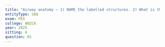 ```yaml
---
title: "Airway anatomy – 1) NAME the labelled structures. 2) What is the innervation of A? 3) NAME the surface anatomy landmarks which are labelled on the above image. 4) On the above image, DRAW and LABEL the structures which are relevant to performing a surgical cricothyrotomy. 5) NAME the structure labelled X on the above image. 6) Describe ONE point of clinical relevance to anaesthesia of the structure labelled X. 7) On the above image, DRAW an outline of the arytenoid cartilages to show clearly their shape and position. 8) Outline the function of the arytenoid cartilages. 9) Describe the positions of the corniculate and cuneiform cartilages."
entityType: SAQ
exam: PEX
college: ANZCA
year: 2025
sitting: A
question: 01
---
```

